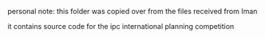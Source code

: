 personal note:
this folder was copied over from the files received from Iman

it contains source code for the ipc international planning competition